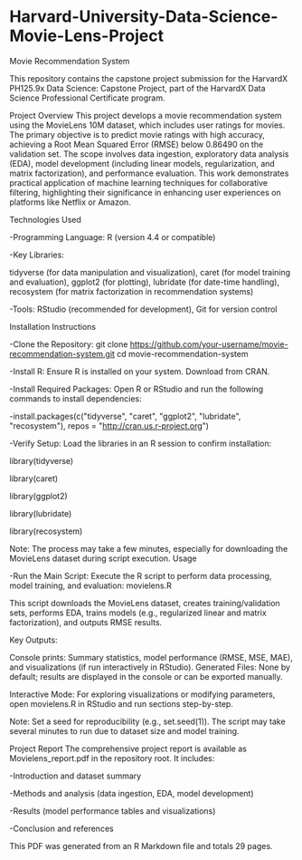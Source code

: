 # Harvard-University-Data-Science-Movie-Lens-Project

Movie Recommendation System

This repository contains the capstone project submission for the HarvardX PH125.9x Data Science: Capstone Project, part of the HarvardX Data Science Professional Certificate program.

Project Overview
This project develops a movie recommendation system using the MovieLens 10M dataset, which includes user ratings for movies. The primary objective is to predict movie ratings with high accuracy, achieving a Root Mean Squared Error (RMSE) below 0.86490 on the validation set. The scope involves data ingestion, exploratory data analysis (EDA), model development (including linear models, regularization, and matrix factorization), and performance evaluation. This work demonstrates practical application of machine learning techniques for collaborative filtering, highlighting their significance in enhancing user experiences on platforms like Netflix or Amazon.


Technologies Used

-Programming Language: R (version 4.4 or compatible)

-Key Libraries:

tidyverse (for data manipulation and visualization),
caret (for model training and evaluation),
ggplot2 (for plotting),
lubridate (for date-time handling),
recosystem (for matrix factorization in recommendation systems)

-Tools: RStudio (recommended for development), Git for version control



Installation Instructions

-Clone the Repository:
git clone https://github.com/your-username/movie-recommendation-system.git
cd movie-recommendation-system

-Install R: Ensure R is installed on your system. Download from CRAN.

-Install Required Packages: Open R or RStudio and run the following commands to install dependencies:

-install.packages(c("tidyverse", "caret", "ggplot2", "lubridate", "recosystem"), repos = "http://cran.us.r-project.org")


-Verify Setup: Load the libraries in an R session to confirm installation:

library(tidyverse)

library(caret)

library(ggplot2)

library(lubridate)

library(recosystem)



Note: The process may take a few minutes, especially for downloading the MovieLens dataset during script execution.
Usage


-Run the Main Script: Execute the R script to perform data processing, model training, and evaluation:  movielens.R

This script downloads the MovieLens dataset, creates training/validation sets, performs EDA, trains models (e.g., regularized linear and matrix factorization), and outputs RMSE results.


Key Outputs:

Console prints: Summary statistics, model performance (RMSE, MSE, MAE), and visualizations (if run interactively in RStudio).
Generated Files: None by default; results are displayed in the console or can be exported manually.


Interactive Mode: For exploring visualizations or modifying parameters, open movielens.R in RStudio and run sections step-by-step.

Note: Set a seed for reproducibility (e.g., set.seed(1)). The script may take several minutes to run due to dataset size and model training.

Project Report
The comprehensive project report is available as Movielens_report.pdf in the repository root. It includes:

-Introduction and dataset summary

-Methods and analysis (data ingestion, EDA, model development)

-Results (model performance tables and visualizations)

-Conclusion and references

This PDF was generated from an R Markdown file and totals 29 pages.
